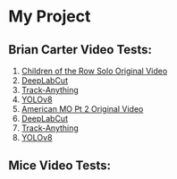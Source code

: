 # My Project

## Brian Carter Video Tests:
1. [Children of the Row Solo Original Video]()  
  1. [DeepLabCut]()  
  2. [Track-Anything]()  
  3. [YOLOv8]()  
2. [American MO Pt 2 Original Video]()  
  1. [DeepLabCut]()  
  2. [Track-Anything]()  
  3. [YOLOv8]()  

## Mice Video Tests:
